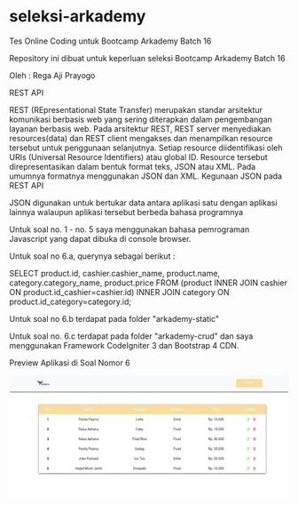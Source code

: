 # seleksi-arkademy
 Tes Online Coding untuk Bootcamp Arkademy Batch 16
 
Repository ini dibuat untuk keperluan seleksi Bootcamp Arkademy Batch 16

Oleh : Rega Aji Prayogo

REST API

REST (REpresentational State Transfer) merupakan standar arsitektur komunikasi berbasis web yang sering diterapkan dalam pengembangan layanan berbasis web. Pada arsitektur REST, REST server menyediakan resources(data) dan REST client mengakses dan menampilkan resource tersebut untuk penggunaan selanjutnya. Setiap resource diidentifikasi oleh URIs (Universal Resource Identifiers) atau global ID. Resource tersebut direpresentasikan dalam bentuk format teks, JSON atau XML. Pada umumnya formatnya menggunakan JSON dan XML.
Kegunaan JSON pada REST API

JSON digunakan untuk bertukar data antara aplikasi satu dengan aplikasi lainnya walaupun aplikasi tersebut berbeda bahasa programnya

Untuk soal no. 1 - no. 5 saya menggunakan bahasa pemrograman Javascript yang dapat dibuka di console browser.

Untuk soal no 6.a, querynya sebagai berikut :

SELECT product.id, cashier.cashier_name, product.name, category.category_name, product.price FROM (product INNER JOIN cashier ON product.id_cashier=cashier.id) INNER JOIN category ON product.id_category=category.id;

Untuk soal no 6.b terdapat pada folder "arkademy-static"

Untuk soal no. 6.c terdapat pada folder "arkademy-crud" dan saya menggunakan Framework CodeIgniter 3 dan Bootstrap 4 CDN.

Preview Aplikasi di Soal Nomor 6

![alt text](seleksi-arkademy/arkademy-static/assets/img/ss1.png "image title")
